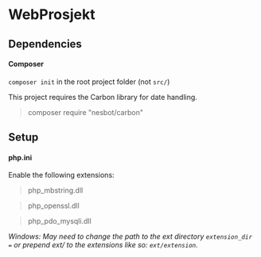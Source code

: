# WebProsjekt

## Dependencies
#### Composer
`composer init` in the root project folder (not `src/`)

This project requires the Carbon library for date handling.

>composer require "nesbot/carbon"

## Setup

#### php.ini

Enable the following extensions:
>php_mbstring.dll

>php_openssl.dll

>php_pdo_mysqli.dll

*Windows: May need to change the path to the ext directory `extension_dir =` or prepend ext/ to the extensions like so: `ext/extension`.*
